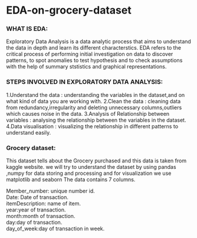 # EDA-on-grocery-dataset
### WHAT IS EDA:
 Exploratory Data Analysis is a data analytic process that aims to understand the data in depth and learn its different characterstics.
 EDA refers to the critical process of performing initial investigation on data to discover patterns, to spot anomalies to test hypothesis
 and to check assumptions with the help of summary ststistics and graphical representations.
### STEPS INVOLVED IN EXPLORATORY DATA ANALYSIS:
1.Understand the data :  understanding the variables in the dataset,and on what kind of data you are working with.
2.Clean the data      : cleaning data from redundancy,irregularity and deleting unnecessary columns,outliers which causes noise in the data.
3.Analysis of Relationship between variables : analysing the relationship between the variables in the dataset.
4.Data visualisation  : visualizing the relationship in different patterns to understand easily.
### Grocery dataset:
This dataset tells about the Grocery purchased and this data is taken from kaggle website. we will try to understand the dataset by using pandas ,numpy for data storing and processing and for visualization we use matplotlib and seaborn The data contains 7 columns.

Member_number: unique number id.<br>
Date: Date of transaction.<br>
itemDescription: name of item.<br>
year:year of transaction.<br>
month:month of transaction.<br>
day:day of transaction.<br>
day_of_week:day of transaction in week.<br>
